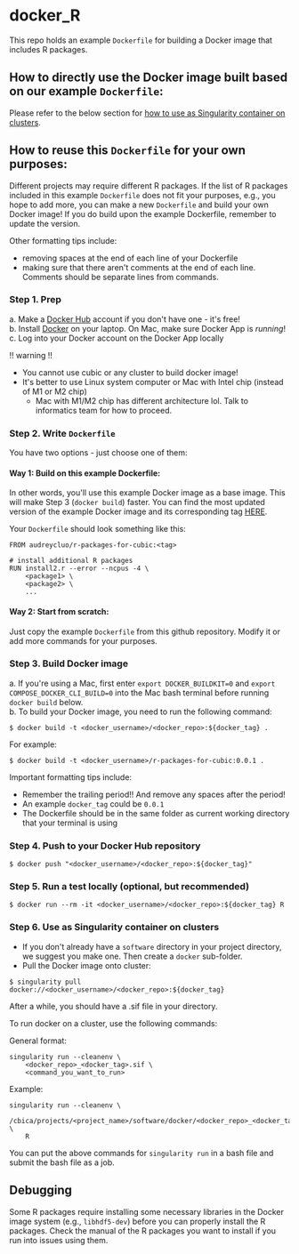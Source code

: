# docker_R
This repo holds an example `Dockerfile` for building a Docker image that includes R packages.

## How to directly use the Docker image built based on our example `Dockerfile`:
Please refer to the below section for [how to use as Singularity container on clusters](#step-5.-use-as-singularity-container-on-clusters).

## How to reuse this `Dockerfile` for your own purposes:
Different projects may require different R packages. If the list of R packages included in this example `Dockerfile`
does not fit your purposes, e.g., you hope to add more, you can make a new `Dockerfile` and build your own Docker image!
If you do build upon the example Dockerfile, remember to update the version. 

Other formatting tips include:
* removing spaces at the end of each line of your Dockerfile
* making sure that there aren't comments at the end of each line. Comments should be separate lines from commands. 

### Step 1. Prep
a. Make a [Docker Hub](https://hub.docker.com/) account if you don't have one - it's free!  
b. Install [Docker](https://docs.docker.com/get-docker/) on your laptop. On Mac, make sure Docker App is *running*!  
c. Log into your Docker account on the Docker App locally 
    
!! warning !! 
* You cannot use cubic or any cluster to build docker image!
* It's better to use Linux system computer or Mac with Intel chip (instead of M1 or M2 chip)
  * Mac with M1/M2 chip has different architecture lol. Talk to informatics team for how to proceed.
  
### Step 2. Write `Dockerfile`
You have two options - just choose one of them:
#### Way 1: Build on this example Dockerfile:
In other words, you'll use this example Docker image as a base image. This will make Step 3 (`docker build`) faster. You can find the most updated version of the example Docker image and its corresponding tag [HERE](https://hub.docker.com/repository/docker/audreycluo/r-packages-for-cubic/general).  

Your `Dockerfile` should look something like this:

```
FROM audreycluo/r-packages-for-cubic:<tag>

# install additional R packages 
RUN install2.r --error --ncpus -4 \
    <package1> \
    <package2> \
    ...
```

#### Way 2: Start from scratch:
Just copy the example `Dockerfile` from this github repository. Modify it or add more commands for your purposes.

### Step 3. Build Docker image
a. If you're using a Mac, first enter `export DOCKER_BUILDKIT=0` and `export COMPOSE_DOCKER_CLI_BUILD=0` into the Mac bash terminal before running `docker build` below.  
b. To build your Docker image, you need to run the following command:
 
```
$ docker build -t <docker_username>/<docker_repo>:${docker_tag} .
```

For example:
```
$ docker build -t <docker_username>/r-packages-for-cubic:0.0.1 .
```

Important formatting tips include:
* Remember the trailing period!! And remove any spaces after the period!
* An example `docker_tag` could be `0.0.1`
* The Dockerfile should be in the same folder as current working directory that your terminal is using

### Step 4. Push to your Docker Hub repository
 
```
$ docker push "<docker_username>/<docker_repo>:${docker_tag}"
```

### Step 5. Run a test locally (optional, but recommended)
 
```
$ docker run --rm -it <docker_username>/<docker_repo>:${docker_tag} R
```
### Step 6. Use as Singularity container on clusters
* If you don't already have a `software` directory in your project directory, we suggest you make one. Then create a `docker` sub-folder.
* Pull the Docker image onto cluster:
 
```
$ singularity pull docker://<docker_username>/<docker_repo>:${docker_tag}
```
After a while, you should have a .sif file in your directory. 

To run docker on a cluster, use the following commands:
 
General format:
```
singularity run --cleanenv \
    <docker_repo>_<docker_tag>.sif \
    <command_you_want_to_run>
```

Example:
```
singularity run --cleanenv \
   /cbica/projects/<project_name>/software/docker/<docker_repo>_<docker_tag>.sif \
    R
```
You can put the above commands for `singularity run` in a bash file and submit the bash file as a job.

## Debugging
Some R packages require installing some necessary libraries in the Docker image system (e.g., `libhdf5-dev`)
before you can properly install the R packages. Check the manual of the R packages you want to install if you run into issues
using them.

